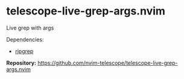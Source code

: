 # telescope-live-grep-args.nvim

Live grep with args

Dependencies:
* [ripgrep](https://github.com/BurntSushi/ripgrep)

**Repository:** <https://github.com/nvim-telescope/telescope-live-grep-args.nvim> 


<!-- vim: set ft=markdown: -->